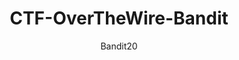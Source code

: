 <h1 align="center">
  CTF-OverTheWire-Bandit
</h1>
<center
 <img src="https://miro.medium.com/proxy/1*VLXFzVtGx16B1iH81bcTPw.png" width="60px">
<center


Bandit20
